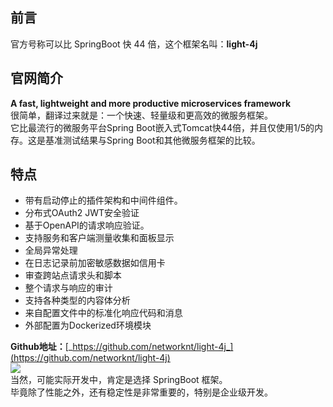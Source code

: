<a name="Ge3zZ"></a>
## 前言
官方号称可以比 SpringBoot 快 44 倍，这个框架名叫：**light-4j**
<a name="IHWJN"></a>
## 官网简介
**A fast, lightweight and more productive microservices framework**<br />很简单，翻译过来就是：一个快速、轻量级和更高效的微服务框架。<br />它比最流行的微服务平台Spring Boot嵌入式Tomcat快44倍，并且仅使用1/5的内存。这是基准测试结果与Spring Boot和其他微服务框架的比较。
<a name="dvgmg"></a>
## 特点

- 带有启动停止的插件架构和中间件组件。
- 分布式OAuth2 JWT安全验证
- 基于OpenAPI的请求响应验证。
- 支持服务和客户端测量收集和面板显示
- 全局异常处理
- 在日志记录前加密敏感数据如信用卡
- 审查跨站点请求头和脚本
- 整个请求与响应的审计
- 支持各种类型的内容体分析
- 来自配置文件中的标准化响应代码和消息
- 外部配置为Dockerized环境模块

**Github地址：**[_https://github.com/networknt/light-4j_](https://github.com/networknt/light-4j)<br />![](https://cdn.nlark.com/yuque/0/2023/png/396745/1696988798239-59cfb04d-29e7-4126-aa94-4dd0c9ec4c9b.png#averageHue=%23aaa194&clientId=ud21603d2-9e03-4&from=paste&id=uaea5575a&originHeight=569&originWidth=1080&originalType=url&ratio=2.5&rotation=0&showTitle=false&status=done&style=none&taskId=u24d3ab9e-f49f-47b2-a89f-7a4059b1d81&title=)<br />当然，可能实际开发中，肯定是选择 SpringBoot 框架。<br />毕竟除了性能之外，还有稳定性是非常重要的，特别是企业级开发。
